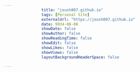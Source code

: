 ---
                title: "joush007.github.io"
                tags: [Personal Site]
                externalUrl: "https://joush007.github.io"
                date: 9934-08-08
                showDate: false
                showAuthor: false
                showReadingTime: false
                showEdit: false
                showLikes: false
                showViews: false
                layoutBackgroundHeaderSpace: false
                ---
